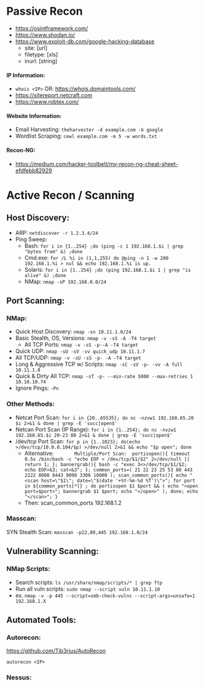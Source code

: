 # Passive Recon
- https://osintframework.com/
- https://www.shodan.io/
- https://www.exploit-db.com/google-hacking-database
    - site: [url]
    - filetype: [xls]
    - inurl: [string]
#### IP Information:
- `whois <IP>`  OR:  https://whois.domaintools.com/
- https://sitereport.netcraft.com
- https://www.robtex.com/
#### Website Information:
- Email Harvesting:  `theharvester -d example.com -b google`
- Wordlist Scraping:  `cewl example.com -m 5 -w words.txt`
#### Recon-NG:
- https://medium.com/hacker-toolbelt/my-recon-ng-cheat-sheet-efdfebb82929

# Active Recon / Scanning
## Host Discovery:
- ARP:  `netdiscover -r 1.2.3.4/24`
- Ping Sweep:
    - Bash:  `for i in {1..254} ;do (ping -c 1 192.168.1.$i | grep "bytes from" &) ;done`
    - Cmd.exe:  `for /L %i in (1,1,255) do @ping -n 1 -w 200 192.168.1.%i > nul && echo 192.168.1.%i is up.`
    - Solaris:  `for i in {1..254} ;do (ping 192.168.1.$i 1 | grep "is alive" &) ;done`
    - NMap:  `nmap -sP 192.168.0.0/24`
## Port Scanning:
### NMap:
- Quick Host Discovery:  `nmap -sn 10.11.1.0/24`
- Basic Stealth, OS, Versions:  `nmap -v -sS -A -T4 target`
    - All TCP Ports:  `nmap -v -sS -p--A -T4 target`
- Quick UDP:  `nmap -sU -sV -vv quick_udp 10.11.1.7`
- All TCP/UDP:  `nmap -v -sU -sS -p- -A -T4 target`
- Long & Aggressive TCP w/ Scripts:  `nmap -sC -sV -p- -vv -A full 10.11.1.8`
- Quick & Dirty All TCP:  `nmap -sT -p- --min-rate 5000 --max-retries 1 10.10.10.74`
- Ignore Pings: `-Pn`
### Other Methods:
- Netcat Port Scan:  `for i in {20..65535}; do nc -nzvw1 192.168.65.20 $i 2>&1 & done | grep -E 'succ|open$'`
- Netcan Port Scan (IP Range):  `for i in {1..254}; do nc -nvzw1 192.168.65.$i 20-23 80 2>&1 & done | grep -E 'succ|open$'`
- /dev/tcp Port Scan:  `for p in {1..1023}; do(echo >/dev/tcp/10.0.0.104/$p) >/dev/null 2>&1 && echo "$p open"; done`
    - Alternative:  `		Multiple/Port Scan:  portisopen(){ timeout 0.5s /bin/bash -c "echo EOF > /dev/tcp/$1/$2" 2>/dev/null || return 1; }; bannergrab(){ bash -c "exec 3<>/dev/tcp/$1/$2; echo EOF>&3; cat<&3"; }; common_ports=( 21 22 23 25 53 80 443 2222 8080 8443 9090 3306 10000 ); scan_common_ports(){ echo "<scan host=\"$1\"; date=\"$(date '+%Y-%m-%d %T')\">"; for port in ${common_ports[*]} ; do portisopen $1 $port && ( echo "<open port=$port>"; bannergrab $1 $port; echo "</open>" ); done; echo "</scan>"; }`
    - Then:  scan_common_ports 192.168.1.2


### Masscan:
SYN Stealth Scan:  `masscan -p22,80,445 192.168.1.0/24`

## Vulnerability Scanning:
### NMap Scripts:
- Search scripts:  `ls /usr/share/nmap/scripts/* | grep ftp`
- Run all vuln scripts:   `sudo nmap --script vuln 10.11.1.10`
- ex. `nmap -v -p 445 --script=smb-check-vulns --script-args=unsafe=1 192.168.1.X`

## Automated Tools:
### Autorecon:
https://github.com/Tib3rius/AutoRecon

`autorecon <IP>`
### Nessus:

